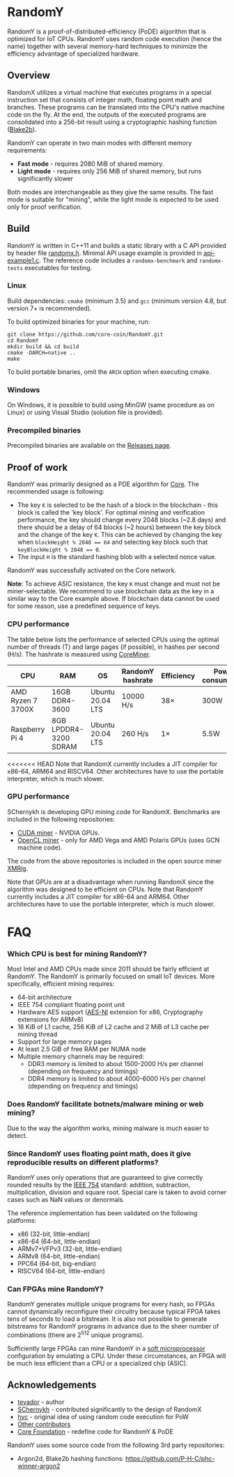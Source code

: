 # RandomY

RandomY is a proof-of-distributed-efficiency (PoDE) algorithm that is optimized for IoT CPUs. RandomY uses random code execution (hence the name) together with several memory-hard techniques to minimize the efficiency advantage of specialized hardware.

## Overview

RandomX utilizes a virtual machine that executes programs in a special instruction set that consists of integer math, floating point math and branches. These programs can be translated into the CPU's native machine code on the fly. At the end, the outputs of the executed programs are consolidated into a 256-bit result using a cryptographic hashing function ([Blake2b](https://blake2.net/)).

RandomY can operate in two main modes with different memory requirements:

* **Fast mode** - requires 2080 MiB of shared memory.
* **Light mode** - requires only 256 MiB of shared memory, but runs significantly slower

Both modes are interchangeable as they give the same results. The fast mode is suitable for "mining", while the light mode is expected to be used only for proof verification.

## Build

RandomY is written in C++11 and builds a static library with a C API provided by header file [randomx.h](src/randomx.h). Minimal API usage example is provided in [api-example1.c](src/tests/api-example1.c). The reference code includes a `randomx-benchmark` and `randomx-tests` executables for testing.

### Linux

Build dependencies: `cmake` (minimum 3.5) and `gcc` (minimum version 4.8, but version 7+ is recommended).

To build optimized binaries for your machine, run:
```
git clone https://github.com/core-coin/RandomY.git
cd RandomY
mkdir build && cd build
cmake -DARCH=native ..
make
```

To build portable binaries, omit the `ARCH` option when executing cmake.

### Windows

On Windows, it is possible to build using MinGW (same procedure as on Linux) or using Visual Studio (solution file is provided).

### Precompiled binaries

Precompiled binaries are available on the [Releases page](https://github.com/core-coin/RandomY/releases).

## Proof of work

RandomY was primarily designed as a PDE algorithm for [Core](https://coreblockchain.cc/). The recommended usage is following:

* The key `K` is selected to be the hash of a block in the blockchain - this block is called the 'key block'. For optimal mining and verification performance, the key should change every 2048 blocks (~2.8 days) and there should be a delay of 64 blocks (~2 hours) between the key block and the change of the key `K`. This can be achieved by changing the key when `blockHeight % 2048 == 64` and selecting key block such that `keyBlockHeight % 2048 == 0`.
* The input `H` is the standard hashing blob with a selected nonce value.

RandomY was successfully activated on the Core network.

**Note**: To achieve ASIC resistance, the key `K` must change and must not be miner-selectable. We recommend to use blockchain data as the key in a similar way to the Core example above. If blockchain data cannot be used for some reason, use a predefined sequence of keys.

### CPU performance
The table below lists the performance of selected CPUs using the optimal number of threads (T) and large pages (if possible), in hashes per second (H/s). The hashrate is measured using [CoreMiner](https://github.com/catchthatrabbit/coreminer).

|CPU|RAM|OS|RandomY hashrate|Efficiency|Power consumption|
|---|---|--|----------------|----------|-----------------|
|AMD Ryzen 7 3700X|16GB DDR4-3600|Ubuntu 20.04 LTS|10000 H/s|38×|300W|
|Raspberry Pi 4|8GB LPDDR4-3200 SDRAM|Ubuntu 20.04 LTS|260 H/s|1×|5.5W|

<<<<<<< HEAD
Note that RandomX currently includes a JIT compiler for x86-64, ARM64 and RISCV64. Other architectures have to use the portable interpreter, which is much slower.

### GPU performance

SChernykh is developing GPU mining code for RandomX. Benchmarks are included in the following repositories:

* [CUDA miner](https://github.com/SChernykh/RandomX_CUDA) - NVIDIA GPUs.
* [OpenCL miner](https://github.com/SChernykh/RandomX_OpenCL) - only for AMD Vega and AMD Polaris GPUs (uses GCN machine code).

The code from the above repositories is included in the open source miner [XMRig](https://github.com/xmrig/xmrig).

Note that GPUs are at a disadvantage when running RandomX since the algorithm was designed to be efficient on CPUs.
Note that RandomY currently includes a JIT compiler for x86-64 and ARM64. Other architectures have to use the portable interpreter, which is much slower.

# FAQ

### Which CPU is best for mining RandomY?

Most Intel and AMD CPUs made since 2011 should be fairly efficient at RandomY. The RandomY is primarily focused on small IoT devices. More specifically, efficient mining requires:

* 64-bit architecture
* IEEE 754 compliant floating point unit
* Hardware AES support ([AES-NI](https://en.wikipedia.org/wiki/AES_instruction_set) extension for x86, Cryptography extensions for ARMv8)
* 16 KiB of L1 cache, 256 KiB of L2 cache and 2 MiB of L3 cache per mining thread
* Support for large memory pages
* At least 2.5 GiB of free RAM per NUMA node
* Multiple memory channels may be required:
    * DDR3 memory is limited to about 1500-2000 H/s per channel (depending on frequency and timings)
    * DDR4 memory is limited to about 4000-6000 H/s per channel  (depending on frequency and timings)

### Does RandomY facilitate botnets/malware mining or web mining?

Due to the way the algorithm works, mining malware is much easier to detect.

### Since RandomY uses floating point math, does it give reproducible results on different platforms?

RandomY uses only operations that are guaranteed to give correctly rounded results by the [IEEE 754](https://en.wikipedia.org/wiki/IEEE_754) standard: addition, subtraction, multiplication, division and square root. Special care is taken to avoid corner cases such as NaN values or denormals.

The reference implementation has been validated on the following platforms:
* x86 (32-bit, little-endian)
* x86-64 (64-bit, little-endian)
* ARMv7+VFPv3 (32-bit, little-endian)
* ARMv8 (64-bit, little-endian)
* PPC64 (64-bit, big-endian)
* RISCV64 (64-bit, little-endian)

### Can FPGAs mine RandomY?

RandomY generates multiple unique programs for every hash, so FPGAs cannot dynamically reconfigure their circuitry because typical FPGA takes tens of seconds to load a bitstream. It is also not possible to generate bitstreams for RandomY programs in advance due to the sheer number of combinations (there are 2<sup>512</sup> unique programs).

Sufficiently large FPGAs can mine RandomY in a [soft microprocessor](https://en.wikipedia.org/wiki/Soft_microprocessor) configuration by emulating a CPU. Under these circumstances, an FPGA will be much less efficient than a CPU or a specialized chip (ASIC).

## Acknowledgements
* [tevador](https://github.com/tevador) - author
* [SChernykh](https://github.com/SChernykh) - contributed significantly to the design of RandomX
* [hyc](https://github.com/hyc) - original idea of using random code execution for PoW
* [Other contributors](https://github.com/tevador/RandomX/graphs/contributors)
* [Core Foundation](https://github.com/core-coin) - redefine code for RandomY & PoDE

RandomY uses some source code from the following 3rd party repositories:
* Argon2d, Blake2b hashing functions: https://github.com/P-H-C/phc-winner-argon2
